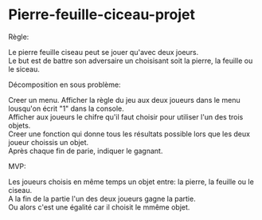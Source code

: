 # Pierre-feuille-ciceau-projet  

Règle:  

Le pierre feuille ciseau peut se jouer qu'avec deux joeurs.  
Le but est de battre son adversaire un choisisant soit la pierre, la feuille ou le siceau.  

Décomposition en sous problème:  

Creer un menu.
Afficher la règle du jeu aux deux joueurs dans le menu lousqu'on écrit "1" dans la console.  
Afficher aux joueurs le chifre qu'il faut choisir pour utiliser l'un des trois objets.  
Creer une fonction qui donne tous les résultats possible lors que les deux joueur choissis un objet.  
Après chaque fin de parie, indiquer le gagnant. 

MVP:  

Les joueurs choisis en même temps un objet entre: la pierre, la feuille ou le ciseau.  
A la fin de la partie l'un des deux joueurs gagne la partie.  
Ou alors c'est une égalité car il choisit le mmême objet.  


  
